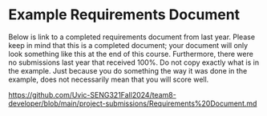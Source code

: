 # Example Requirements Document

Below is link to a completed requirements document from last year. Please keep in mind that this is a completed document; your document will only look something like this at the end of this course. Furthermore, there were no submissions last year that received 100%. Do not copy exactly what is in the example. Just because you do something the way it was done in the example, does not necessarily mean that you will score well. 

https://github.com/Uvic-SENG321Fall2024/team8-developer/blob/main/project-submissions/Requirements%20Document.md
